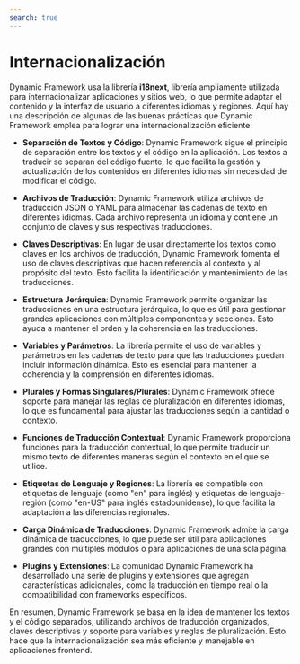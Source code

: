 ```yaml
---
search: true
---
```


# Internacionalización

Dynamic Framework usa la librería **i18next**, librería ampliamente utilizada para internacionalizar aplicaciones y sitios web, lo que permite adaptar el contenido y la interfaz de usuario a diferentes idiomas y regiones. Aquí hay una descripción de algunas de las buenas prácticas que Dynamic Framework emplea para lograr una internacionalización eficiente:

- **Separación de Textos y Código**: Dynamic Framework sigue el principio de separación entre los textos y el código en la aplicación. Los textos a traducir se separan del código fuente, lo que facilita la gestión y actualización de los contenidos en diferentes idiomas sin necesidad de modificar el código.

- **Archivos de Traducción**: Dynamic Framework utiliza archivos de traducción JSON o YAML para almacenar las cadenas de texto en diferentes idiomas. Cada archivo representa un idioma y contiene un conjunto de claves y sus respectivas traducciones.

- **Claves Descriptivas**: En lugar de usar directamente los textos como claves en los archivos de traducción, Dynamic Framework fomenta el uso de claves descriptivas que hacen referencia al contexto y al propósito del texto. Esto facilita la identificación y mantenimiento de las traducciones.

- **Estructura Jerárquica**: Dynamic Framework permite organizar las traducciones en una estructura jerárquica, lo que es útil para gestionar grandes aplicaciones con múltiples componentes y secciones. Esto ayuda a mantener el orden y la coherencia en las traducciones.

- **Variables y Parámetros**: La librería permite el uso de variables y parámetros en las cadenas de texto para que las traducciones puedan incluir información dinámica. Esto es esencial para mantener la coherencia y la comprensión en diferentes idiomas.

- **Plurales y Formas Singulares/Plurales**: Dynamic Framework ofrece soporte para manejar las reglas de pluralización en diferentes idiomas, lo que es fundamental para ajustar las traducciones según la cantidad o contexto.

- **Funciones de Traducción Contextual**: Dynamic Framework proporciona funciones para la traducción contextual, lo que permite traducir un mismo texto de diferentes maneras según el contexto en el que se utilice.

- **Etiquetas de Lenguaje y Regiones**: La librería es compatible con etiquetas de lenguaje (como "en" para inglés) y etiquetas de lenguaje-región (como "en-US" para inglés estadounidense), lo que facilita la adaptación a las diferencias regionales.

- **Carga Dinámica de Traducciones**: Dynamic Framework admite la carga dinámica de traducciones, lo que puede ser útil para aplicaciones grandes con múltiples módulos o para aplicaciones de una sola página.

- **Plugins y Extensiones**: La comunidad Dynamic Framework ha desarrollado una serie de plugins y extensiones que agregan características adicionales, como la traducción en tiempo real o la compatibilidad con frameworks específicos.

En resumen, Dynamic Framework se basa en la idea de mantener los textos y el código separados, utilizando archivos de traducción organizados, claves descriptivas y soporte para variables y reglas de pluralización. Esto hace que la internacionalización sea más eficiente y manejable en aplicaciones frontend.

